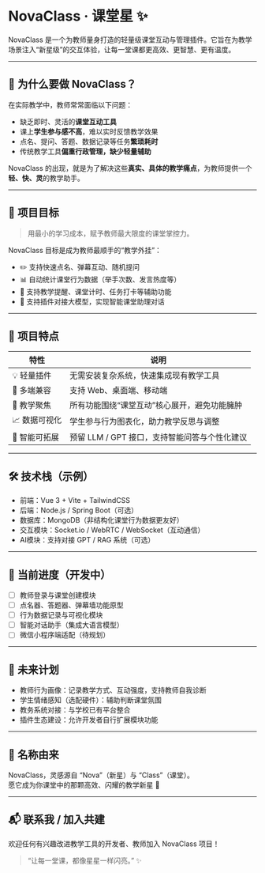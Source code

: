 # NovaClass · 课堂星 ✨

NovaClass 是一个为教师量身打造的轻量级课堂互动与管理插件。它旨在为教学场景注入“新星级”的交互体验，让每一堂课都更高效、更智慧、更有温度。

---

## 🌟 为什么要做 NovaClass？

在实际教学中，教师常常面临以下问题：

- 缺乏即时、灵活的**课堂互动工具**
- 课上**学生参与感不高**，难以实时反馈教学效果
- 点名、提问、答题、数据记录等任务**繁琐耗时**
- 传统教学工具**偏重行政管理，缺少轻量辅助**

NovaClass 的出现，就是为了解决这些**真实、具体的教学痛点**，为教师提供一个**轻、快、灵**的教学助手。

---

## 🎯 项目目标

> 用最小的学习成本，赋予教师最大限度的课堂掌控力。

NovaClass 目标是成为教师最顺手的“教学外挂”：
- ✏️ 支持快速点名、弹幕互动、随机提问
- 📊 自动统计课堂行为数据（举手次数、发言热度等）
- 🔔 支持教学提醒、课堂计时、任务打卡等辅助功能
- 💬 支持插件对接大模型，实现智能课堂助理对话

---

## 🧩 项目特点

| 特性           | 说明                                             |
|----------------|--------------------------------------------------|
| 💡 轻量插件     | 无需安装复杂系统，快速集成现有教学工具              |
| 📱 多端兼容     | 支持 Web、桌面端、移动端                         |
| 🎯 教学聚焦     | 所有功能围绕“课堂互动”核心展开，避免功能臃肿         |
| 📈 数据可视化   | 学生参与行为图表化，助力教学反思与调整               |
| 🤖 智能可拓展   | 预留 LLM / GPT 接口，支持智能问答与个性化建议        |

---

## 🛠️ 技术栈（示例）

- 前端：Vue 3 + Vite + TailwindCSS
- 后端：Node.js / Spring Boot（可选）
- 数据库：MongoDB（非结构化课堂行为数据更友好）
- 交互模块：Socket.io / WebRTC / WebSocket（互动通信）
- AI模块：支持对接 GPT / RAG 系统（可选）

---

## 📌 当前进度（开发中）

- [ ] 教师登录与课堂创建模块
- [ ] 点名器、答题器、弹幕墙功能原型
- [ ] 行为数据记录与可视化模块
- [ ] 智能对话助手（集成大语言模型）
- [ ] 微信小程序端适配（待规划）

---

## 🤝 未来计划

- 教师行为画像：记录教学方式、互动强度，支持教师自我诊断
- 学生情绪感知（选配硬件）：辅助判断课堂氛围
- 教务系统对接：与学校已有平台整合
- 插件生态建设：允许开发者自行扩展模块功能

---

## 🧠 名称由来

NovaClass，灵感源自 “Nova”（新星）与 “Class”（课堂）。  
愿它成为你课堂中的那颗高效、闪耀的教学新星 🌠

---

## 📬 联系我 / 加入共建

欢迎任何有兴趣改进教学工具的开发者、教师加入 NovaClass 项目！

> “让每一堂课，都像星星一样闪亮。” ✨


